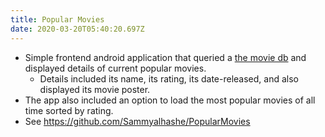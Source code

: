 ```yaml
---
title: Popular Movies
date: 2020-03-20T05:40:20.697Z
---
```

* Simple frontend android application that queried a [the movie db](https://www.themoviedb.org) and displayed details of current popular movies.
  * Details included its name, its rating, its date-released, and also displayed its movie poster.
* The app also included an option to load the most popular movies of all time sorted by rating.
* See <https://github.com/Sammyalhashe/PopularMovies>
